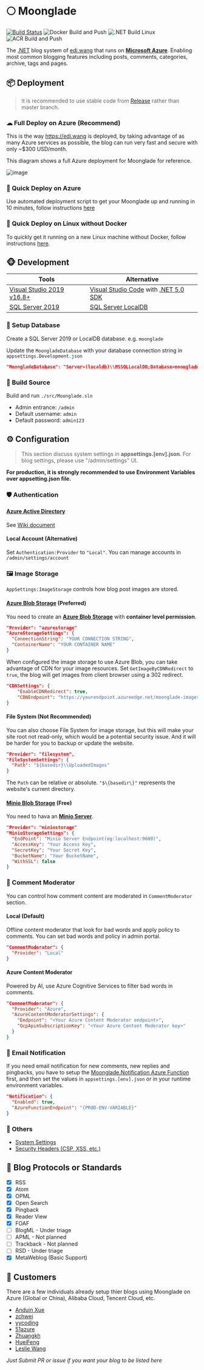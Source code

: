 # 🌕 Moonglade

[![Build Status](https://dev.azure.com/ediwang/Edi-GitHub/_apis/build/status/EdiWang.Moonglade?branchName=master)](https://dev.azure.com/ediwang/Edi-GitHub/_build/latest?definitionId=68&branchName=master) ![Docker Build and Push](https://github.com/EdiWang/Moonglade/workflows/Docker%20Build%20and%20Push/badge.svg) ![.NET Build Linux](https://github.com/EdiWang/Moonglade/workflows/.NET%20Build%20Linux/badge.svg) ![ACR Build and Push](https://github.com/EdiWang/Moonglade/workflows/ACR%20Build%20and%20Push/badge.svg)

The [.NET](https://dotnet.microsoft.com/) blog system of [edi.wang](https://edi.wang) that runs on [**Microsoft Azure**](https://azure.microsoft.com/en-us/). Enabling most common blogging features including posts, comments, categories, archive, tags and pages.

## 📦 Deployment

> It is recommended to use stable code from [Release](https://github.com/EdiWang/Moonglade/releases) rather than master branch.

### ☁ Full Deploy on Azure (Recommend)

This is the way https://edi.wang is deployed, by taking advantage of as many Azure services as possible, the blog can run very fast and secure with only ~$300 USD/month.

This diagram shows a full Azure deployment for Moonglade for reference.

![image](https://blog.ediwangcdn.com/web-assets/ediwang-azure-arch-visio.png)

### 🐋 Quick Deploy on Azure

Use automated deployment script to get your Moonglade up and running in 10 minutes, follow instructions [here](https://github.com/EdiWang/Moonglade/wiki/Quick-Deploy-on-Azure)

### 🐧 Quick Deploy on Linux without Docker

To quickly get it running on a new Linux machine without Docker, follow instructions [here](https://github.com/EdiWang/Moonglade/wiki/Quick-Install-on-Linux-Machine).

## 🐵 Development

Tools | Alternative
--- | ---
[Visual Studio 2019 v16.8+](https://visualstudio.microsoft.com/) | [Visual Studio Code](https://code.visualstudio.com/) with [.NET 5.0 SDK](http://dot.net)
[SQL Server 2019](https://www.microsoft.com/en-us/sql-server/sql-server-2019) | [SQL Server LocalDB](https://docs.microsoft.com/en-us/sql/database-engine/configure-windows/sql-server-express-localdb?view=sql-server-ver15?WT.mc_id=AZ-MVP-5002809)

### 💾 Setup Database

Create a SQL Server 2019 or LocalDB database. e.g. ```moonglade```

Update the `MoongladeDatabase` with your database connection string in `appsettings.Development.json`

```json
"MoongladeDatabase": "Server=(localdb)\\MSSQLLocalDB;Database=moonglade;Trusted_Connection=True;"
```

### 🔨 Build Source

Build and run `./src/Moonglade.sln`
- Admin entrance: `/admin`
- Default username: `admin`
- Default password: `admin123`

## ⚙ Configuration

> This section discuss system settings in **appsettings.[env].json**. For blog settings, please use "/admin/settings" UI.

**For production, it is strongly recommended to use Environment Variables over appsetting.json file.**

### 🛡 Authentication

#### [Azure Active Directory](https://azure.microsoft.com/en-us/services/active-directory/)

See [Wiki document](https://github.com/EdiWang/Moonglade/wiki/Use-Azure-Active-Directory-Authentication)

#### Local Account (Alternative)

Set `Authentication:Provider` to `"Local"`. You can manage accounts in `/admin/settings/account`

### 🖼 Image Storage
`AppSettings:ImageStorage` controls how blog post images are stored.

#### [Azure Blob Storage](https://azure.microsoft.com/en-us/services/storage/blobs/) (Preferred)

You need to create an [**Azure Blob Storage**](https://azure.microsoft.com/en-us/services/storage/blobs/) with **container level permission**. 

```json
"Provider": "azurestorage"
"AzureStorageSettings": {
  "ConnectionString": "YOUR CONNECTION STRING",
  "ContainerName": "YOUR CONTAINER NAME"
}
```

When configured the image storage to use Azure Blob, you can take advantage of CDN for your image resources. Set ```GetImageByCDNRedirect``` to ```true```, the blog will get images from client browser using a 302 redirect. 

```json
"CDNSettings": {
    "EnableCDNRedirect": true,
    "CDNEndpoint": "https://yourendpoint.azureedge.net/moonglade-images"
}
```

#### File System (Not Recommended)

You can also choose File System for image storage, but this will make your site root not read-only, which would be a potential security issue. And it will be harder for you to backup or update the website.

```json
"Provider": "filesystem",
"FileSystemSettings": {
  "Path": "${basedir}\\UploadedImages"
}
```
The ```Path``` can be relative or absolute. ```"$\{basedir\}"``` represents the website's current directory. 

#### [Minio Blob Storage](https://min.io/) (Free)

You need to hava an [**Minio Server**](https://docs.min.io/). 

```json
"Provider": "miniostorage"
"MinioStorageSettings": {
  "EndPoint": "Minio Server Endpoint(eg:localhost:9600)",
  "AccessKey": "Your Access Key",
  "SecretKey": "Your Secret Key",
  "BucketName": "Your BucketName",
  "WithSSL": false
}
```
### 🤬 Comment Moderator

You can control how comment content are moderated in `CommentModerator` section.

#### Local (Default)

Offline content moderator that look for bad words and apply policy to comments. You can set bad words and policy in admin portal.

```json
"CommentModerator": {
  "Provider": "Local"
}
```

#### Azure Content Moderator

Powered by AI, use Azure Cognitive Services to filter bad words in comments.

```json
"CommentModerator": {
  "Provider": "Azure",
  "AzureContentModeratorSettings": {
    "Endpoint": "<Your Azure Content Moderator endpoint>",
    "OcpApimSubscriptionKey": "<Your Azure Content Moderator key>"
  }
}
```

### 📧 Email Notification

If you need email notification for new comments, new replies and pingbacks, you have to setup the [Moonglade.Notification Azure Function](https://github.com/EdiWang/Moonglade.Notification) first, and then set the values in ```appsettings.[env].json``` or in your runtime environment variables.

```json
"Notification": {
  "Enabled": true,
  "AzureFunctionEndpoint": "{PROD-ENV-VARIABLE}"
}
```
### 🔩 Others

- [System Settings](https://github.com/EdiWang/Moonglade/wiki/System-Settings)
- [Security Headers (CSP, XSS, etc.)](https://github.com/EdiWang/Moonglade/wiki/Security-Headers-(CSP,-XSS,-etc.))

## 🎉 Blog Protocols or Standards

- [X] RSS
- [X] Atom
- [X] OPML
- [X] Open Search
- [X] Pingback
- [X] Reader View
- [X] FOAF
- [ ] BlogML - Under triage
- [ ] APML - Not planned
- [ ] Trackback - Not planned
- [ ] RSD - Under triage
- [X] MetaWeblog (Basic Support)

## 🐼 Customers

There are a few individuals already setup thier blogs using Moonglade on Azure (Global or China), Alibaba Cloud, Tencent Cloud, etc.

- [Anduin Xue](https://anduin.aiursoft.com/)
- [zchwei](https://zchwei.com/)
- [yycoding](https://www.yycoding.xyz/)
- [51azure](https://www.51azure.cloud/)
- [Zhuangkh](https://zhuangkh.com/)
- [HueiFeng](https://blog.stackable.cn/)
- [Leslie Wang](https://lesliewxj.com/)

*Just Submit PR or issue if you want your blog to be listed here*
